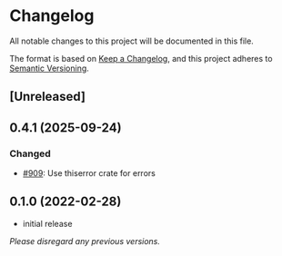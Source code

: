 # Changelog

All notable changes to this project will be documented in this file.

The format is based on [Keep a Changelog](https://keepachangelog.com/en/1.0.0/),
and this project adheres to [Semantic Versioning](https://semver.org/spec/v2.0.0.html).

## [Unreleased]

## 0.4.1 (2025-09-24)

### Changed

- [#909](https://github.com/openmls/openmls/pull/909): Use thiserror crate for errors

## 0.1.0 (2022-02-28)

- initial release

*Please disregard any previous versions.*
